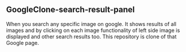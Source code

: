 ## GoogleClone-search-result-panel

When you search any specific image on google. 
It shows results of all images and by clicking on each image functionality of left side image is displayed and other search results too. 
This repository is clone of that Google page.
